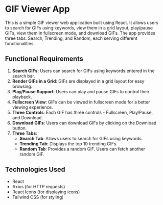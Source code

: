 # GIF Viewer App

This is a simple GIF viewer web application built using React. It allows users to search for GIFs using keywords, view them in a grid layout, play/pause GIFs, view them in fullscreen mode, and download GIFs. The app provides three tabs: Search, Trending, and Random, each serving different functionalities.

## Functional Requirements

1. **Search GIFs**: Users can search for GIFs using keywords entered in the search bar.
2. **Render GIFs in a Grid**: GIFs are displayed in a grid layout for easy browsing.
3. **Play/Pause Support**: Users can play and pause GIFs to control their playback.
4. **Fullscreen View**: GIFs can be viewed in fullscreen mode for a better viewing experience.
5. **Three Controls**: Each GIF has three controls - Fullscreen, Play/Pause, and Download.
6. **Download GIFs**: Users can download GIFs by clicking on the Download button.
7. **Three Tabs**:
   - **Search Tab**: Allows users to search for GIFs using keywords.
   - **Trending Tab**: Displays the top 10 trending GIFs.
   - **Random Tab**: Provides a random GIF. Users can fetch another random GIF.

## Technologies Used

- React
- Axios (for HTTP requests)
- React Icons (for displaying icons)
- Tailwind CSS (for styling)
